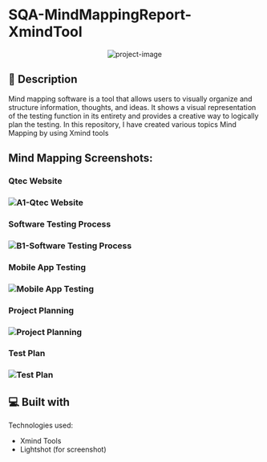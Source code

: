 # SQA-MindMappingReport-XmindTool

<p align="center"><img src="https://socialify.git.ci/shantokumarsaha123/SQA-MindMappingReport-XmindTool/image?language=1&amp;name=1&amp;owner=1&amp;stargazers=1&amp;theme=Light" alt="project-image"></p>

## 📝 Description 
Mind mapping software is a tool that allows users to visually organize and structure information, thoughts, and ideas. It shows a visual representation of the testing function in its entirety and provides a creative way to logically plan the testing. In this repository, I have created various topics Mind Mapping by using Xmind tools

<h2>Mind Mapping Screenshots:</h2>

<h3> Qtec Website <h3>
 
![A1-Qtec Website](https://github.com/shantokumarsaha123/SQA-MindMappingReport-XmindTool/assets/122052172/7a588d5f-feba-4bb6-b53e-3b106dd855a6)
 
 <h3> Software Testing Process <h3>
   
![B1-Software Testing Process](https://github.com/shantokumarsaha123/SQA-MindMappingReport-XmindTool/assets/122052172/e3138ef2-eec4-4ea2-bc08-587a0201f037)
   
<h3> Mobile App Testing <h3>
      
![Mobile App Testing](https://github.com/shantokumarsaha123/SQA-MindMappingReport-XmindTool/assets/122052172/1357d409-5058-43ed-b4de-760bd9f33597)
      
<h3> Project Planning <h3>
  
![Project Planning](https://github.com/shantokumarsaha123/SQA-MindMappingReport-XmindTool/assets/122052172/96a0d83a-16a1-42a7-88e4-c523a37b8865)
         
<h3> Test Plan <h3>
  
![Test Plan](https://github.com/shantokumarsaha123/SQA-MindMappingReport-XmindTool/assets/122052172/3bf47fd6-5ca1-44f0-9a96-742886e1449b)

 
 <h2>💻 Built with</h2>

Technologies used:

*   Xmind Tools
*   Lightshot (for screenshot)



